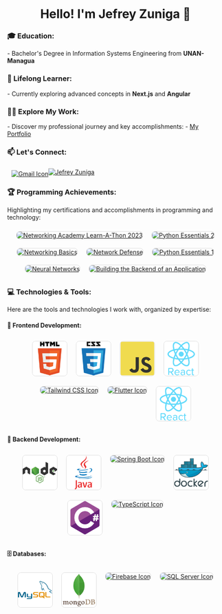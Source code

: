 <!-- Introduction Section -->
<h1 align="center">Hello! I'm Jefrey Zuniga 👋</h1>

<!-- Education Section -->
<h3 align="left">🎓 Education:</h3>
<p align="left">
  - Bachelor's Degree in Information Systems Engineering from <b>UNAN-Managua</b>
</p>

<!-- Current Learning Section -->
<h3 align="left">🌱 Lifelong Learner:</h3>
<p align="left">
  - Currently exploring advanced concepts in <b>Next.js</b> and <b>Angular</b>
</p>

<!-- Projects Section -->
<h3 align="left">👨‍💻 Explore My Work:</h3>
<p align="left">
  - Discover my professional journey and key accomplishments:
    - <a href="https://jefrey-portfolio.netlify.app/" target="_blank">My Portfolio</a>
</p>

<!-- Connect with Me Section -->
<h3 align="left">📫 Let's Connect:</h3>
<div style="display: flex; align-items: center; padding-left: 10px;">

  <!-- Gmail Icon -->
  <a href="mailto:jeff1zuniga3@gmail.com" target="_blank" rel="noreferrer">
    <img src="https://ssl.gstatic.com/ui/v1/icons/mail/rfr/logo_gmail_lockup_default_2x_r5.png" alt="Gmail Icon" title="Gmail" height="40" width="100" style="margin-top: 10px;"/>
  </a>
  <!-- LinkedIn Icon -->
  <a href="https://linkedin.com/in/jefreyzuniga" target="blank">
    <img align="center" src="https://raw.githubusercontent.com/rahuldkjain/github-profile-readme-generator/master/src/images/icons/Social/linked-in-alt.svg" alt="Jefrey Zuniga" title="LinkedIn" height="30" width="40" />
  </a>
</div>

<!-- Achievements Section -->
<h3 align="left">🏆 Programming Achievements:</h3>
<p align="left">Highlighting my certifications and accomplishments in programming and technology:</p>

<div align="center" style="display: flex; flex-wrap: wrap; justify-content: center;">

  <!-- Networking Academy Learn-A-Thon -->
  <a href="https://ibb.co/jGBtYfc" target="_blank">
    <img src="https://i.ibb.co/0Z85L2g/networking-academy-learn-a-thon-2023.png" 
         alt="Networking Academy Learn-A-Thon 2023" 
         title="Networking Academy Learn-A-Thon 2023" 
         width="300" 
         style="margin: 10px; border: 1px solid #ddd; border-radius: 8px;">
  </a>

  <!-- Python Essentials 2 -->
  <a href="https://ibb.co/gFvQPQR" target="_blank">
    <img src="https://i.ibb.co/bRHY2YK/python-essentials-2.png" 
         alt="Python Essentials 2" 
         title="Python Essentials 2" 
         width="300" 
         style="margin: 10px; border: 1px solid #ddd; border-radius: 8px;">
  </a>

  <!-- Networking Basics -->
  <a href="https://ibb.co/B4QpMGK" target="_blank">
    <img src="https://i.ibb.co/dbVTYtJ/networking-basics.png" 
         alt="Networking Basics" 
         title="Networking Basics" 
         width="300" 
         style="margin: 10px; border: 1px solid #ddd; border-radius: 8px;">
  </a>

  <!-- Network Defense -->
  <a href="https://imgbb.com/" target="_blank">
    <img src="https://i.ibb.co/NjBh6gR/network-defense.png" 
         alt="Network Defense" 
         title="Network Defense" 
         width="300" 
         style="margin: 10px; border: 1px solid #ddd; border-radius: 8px;">
  </a>

  <!-- Python Essentials 1 -->
  <a href="https://imgbb.com/" target="_blank">
    <img src="https://i.ibb.co/Bz1FrW7/python-essentials-1-1.png" 
         alt="Python Essentials 1" 
         title="Python Essentials 1" 
         width="300" 
         style="margin: 10px; border: 1px solid #ddd; border-radius: 8px;">
  </a>

  <!-- Neural Networks -->
  <a href="https://ibb.co/fx8cS1v" target="_blank">
    <img src="https://i.ibb.co/ZMHZJLm/Redes-Neuronales.png" 
         alt="Neural Networks" 
         title="Neural Networks" 
         width="300" 
         style="margin: 10px; border: 1px solid #ddd; border-radius: 8px;">
  </a>

  <!-- Building the Backend of an Application -->
  <a href="https://ibb.co/ZJQ9TFX" target="_blank">
    <img src="https://i.ibb.co/N30RYJC/Construcci-n-del-Backend-de-una-Aplicaci-n-todo-lo-que-necesitas-saber.png" 
         alt="Building the Backend of an Application" 
         title="Building the Backend of an Application" 
         width="300" 
         style="margin: 10px; border: 1px solid #ddd; border-radius: 8px;">
  </a>

</div>

<!-- Technologies & Tools Section -->
<h3 align="left">💻 Technologies & Tools:</h3>
<p align="left">Here are the tools and technologies I work with, organized by expertise:</p>

<!-- Frontend Section -->
<h4 align="left">🎨 Frontend Development:</h4>
<div align="center" style="display: flex; flex-wrap: wrap; justify-content: center;">

  <!-- HTML -->
  <a href="https://developer.mozilla.org/en-US/docs/Web/HTML" target="_blank" rel="noreferrer">
    <img src="https://raw.githubusercontent.com/devicons/devicon/master/icons/html5/html5-original-wordmark.svg" 
         alt="HTML Icon" 
         title="HTML" 
         width="80" 
         style="margin: 10px; border: 1px solid #ddd; border-radius: 8px;">
  </a>

  <!-- CSS -->
  <a href="https://developer.mozilla.org/en-US/docs/Web/CSS" target="_blank" rel="noreferrer">
    <img src="https://raw.githubusercontent.com/devicons/devicon/master/icons/css3/css3-original-wordmark.svg" 
         alt="CSS Icon" 
         title="CSS" 
         width="80" 
         style="margin: 10px; border: 1px solid #ddd; border-radius: 8px;">
  </a>

  <!-- JavaScript -->
  <a href="https://developer.mozilla.org/en-US/docs/Web/JavaScript" target="_blank" rel="noreferrer">
    <img src="https://raw.githubusercontent.com/devicons/devicon/master/icons/javascript/javascript-original.svg" 
         alt="JavaScript Icon" 
         title="JavaScript" 
         width="80" 
         style="margin: 10px; border: 1px solid #ddd; border-radius: 8px;">
  </a>

  <!-- React -->
  <a href="https://reactjs.org/" target="_blank" rel="noreferrer">
    <img src="https://raw.githubusercontent.com/devicons/devicon/master/icons/react/react-original-wordmark.svg" 
         alt="React Icon" 
         title="React" 
         width="80" 
         style="margin: 10px; border: 1px solid #ddd; border-radius: 8px;">
  </a>

  <!-- Tailwind CSS -->
  <a href="https://tailwindcss.com/" target="_blank" rel="noreferrer">
    <img src="https://www.vectorlogo.zone/logos/tailwindcss/tailwindcss-icon.svg" 
         alt="Tailwind CSS Icon" 
         title="Tailwind CSS" 
         width="80" 
         style="margin: 10px; border: 1px solid #ddd; border-radius: 8px;">
  </a>

  <!-- Flutter -->
  <a href="https://flutter.dev/" target="_blank" rel="noreferrer">
    <img src="https://www.vectorlogo.zone/logos/flutterio/flutterio-icon.svg" 
         alt="Flutter Icon" 
         title="Flutter" 
         width="80" 
         style="margin: 10px; border: 1px solid #ddd; border-radius: 8px;">
  </a>

  <!-- React Native -->
  <a href="https://reactnative.dev/" target="_blank" rel="noreferrer">
    <img src="https://raw.githubusercontent.com/devicons/devicon/master/icons/react/react-original-wordmark.svg" 
         alt="React Native Icon" 
         title="React Native" 
         width="80" 
         style="margin: 10px; border: 1px solid #ddd; border-radius: 8px;">
  </a>

</div>

<!-- Backend Section -->
<h4 align="left">🔧 Backend Development:</h4>
<div align="center" style="display: flex; flex-wrap: wrap; justify-content: center;">

  <!-- Node.js -->
  <a href="https://nodejs.org/" target="_blank" rel="noreferrer">
    <img src="https://raw.githubusercontent.com/devicons/devicon/master/icons/nodejs/nodejs-original-wordmark.svg" 
         alt="Node.js Icon" 
         title="Node.js" 
         width="80" 
         style="margin: 10px; border: 1px solid #ddd; border-radius: 8px;">
  </a>

  <!-- Java -->
  <a href="https://www.java.com/" target="_blank" rel="noreferrer">
    <img src="https://raw.githubusercontent.com/devicons/devicon/master/icons/java/java-original-wordmark.svg" 
         alt="Java Icon" 
         title="Java" 
         width="80" 
         style="margin: 10px; border: 1px solid #ddd; border-radius: 8px;">
  </a>

  <!-- Spring Boot -->
  <a href="https://spring.io/projects/spring-boot" target="_blank" rel="noreferrer">
    <img src="https://www.vectorlogo.zone/logos/springio/springio-icon.svg" 
         alt="Spring Boot Icon" 
         title="Spring Boot" 
         width="80" 
         style="margin: 10px; border: 1px solid #ddd; border-radius: 8px;">
  </a>

  <!-- Docker -->
  <a href="https://www.docker.com/" target="_blank" rel="noreferrer">
    <img src="https://raw.githubusercontent.com/devicons/devicon/master/icons/docker/docker-original-wordmark.svg" 
         alt="Docker Icon" 
         title="Docker" 
         width="80" 
         style="margin: 10px; border: 1px solid #ddd; border-radius: 8px;">
  </a>

  <!-- C# -->
  <a href="https://learn.microsoft.com/en-us/dotnet/csharp/" target="_blank" rel="noreferrer">
    <img src="https://raw.githubusercontent.com/devicons/devicon/master/icons/csharp/csharp-original.svg" 
         alt="C# Icon" 
         title="C#" 
         width="80" 
         style="margin: 10px; border: 1px solid #ddd; border-radius: 8px;">
  </a>

  <!-- TypeScript -->
  <a href="https://www.typescriptlang.org/" target="_blank" rel="noreferrer">
    <img src="https://www.vectorlogo.zone/logos/typescriptlang/typescriptlang-icon.svg" 
         alt="TypeScript Icon" 
         title="TypeScript" 
         width="80" 
         style="margin: 10px; border: 1px solid #ddd; border-radius: 8px;">
  </a>

</div>

<!-- Databases Section -->
<h4 align="left">🗄️ Databases:</h4>
<div align="center" style="display: flex; flex-wrap: wrap; justify-content: center;">

  <!-- MySQL -->
  <a href="https://www.mysql.com/" target="_blank" rel="noreferrer">
    <img src="https://raw.githubusercontent.com/devicons/devicon/master/icons/mysql/mysql-original-wordmark.svg" 
         alt="MySQL Icon" 
         title="MySQL" 
         width="80" 
         style="margin: 10px; border: 1px solid #ddd; border-radius: 8px;">
  </a>

  <!-- MongoDB -->
  <a href="https://www.mongodb.com/" target="_blank" rel="noreferrer">
    <img src="https://raw.githubusercontent.com/devicons/devicon/master/icons/mongodb/mongodb-original-wordmark.svg" 
         alt="MongoDB Icon" 
         title="MongoDB" 
         width="80" 
         style="margin: 10px; border: 1px solid #ddd; border-radius: 8px;">
  </a>

  <!-- Firebase -->
  <a href="https://firebase.google.com/" target="_blank" rel="noreferrer">
    <img src="https://www.vectorlogo.zone/logos/firebase/firebase-icon.svg" 
         alt="Firebase Icon" 
         title="Firebase" 
         width="80" 
         style="margin: 10px; border: 1px solid #ddd; border-radius: 8px;">
  </a>

  <!-- SQL Server -->
  <a href="https://www.microsoft.com/en-us/sql-server" target="_blank" rel="noreferrer">
    <img src="https://www.svgrepo.com/show/303229/microsoft-sql-server-logo.svg" 
         alt="SQL Server Icon" 
         title="SQL Server" 
         width="80" 
         style="margin: 10px; border: 1px solid #ddd; border-radius: 8px;">
  </a>

</div>
